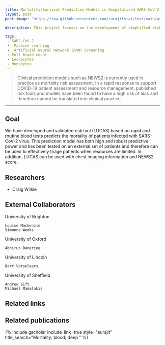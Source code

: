 ```yaml
---
title: Mortality/Survival Prediction Models in Hospitalised SARS-CoV-2 Positive Patients 
layout: post
post-image: "https://raw.githubusercontent.com/surajitstat/test/main/assets/images/mortality_covid.jpg"

description: This project focuses on the development of simplified risk tool that enables rapid triaging of SARS CoV-2 positive patients during hospital admission, which complements current practice. Many predictive tools developed to date are complex, rely on multiple blood results and past medical history, do not include chest X ray results and rely on Artificial Intelligence rather than simplified algorithms. Our aim was to develop a simplified risk-tool based on five parameters and CXR image data that predicts the 60-day survival of adult SARS CoV-2 positive patients at hospital admission.

tags:
 - SARS-CoV-2
 -  Machine Learning
 -  Artificial Neural Network (ANN) Screening
 - Full blood count
 - Leukocytes
 - Monocytes
---
```


> Clinical prediction models such as NEWS2 is currently used in practice as mortality risk assessment. In a rapid response to support COVID-19 patient assessment and resource management, published risk tools and models have been found to have a high risk of bias and therefore cannot be translated into clinical practice.

---

## Goal 


We have developed and validated risk tool (LUCAS) based on rapid and routine blood tests predicts the mortality of patients infected with SARS-CoV-2 virus. This prediction model has both high and robust predictive power and has been tested on an external set of patients and therefore can be used to effectively triage patients when resources are limited. In addition, LUCAS can be used with chest imaging information and NEWS2 score.


## Researchers
 - Craig Wilkie

## External Collaborators

University of Brighton

    Louise Mackenzie
    Simonne Weeks

University of Oxford

    Abhirup Banerjee

University of Lincoln

    Bart Vorselaars

University of Sheffield

    Andrew Sift
    Michael Mamalakis 



## Related links

## Related publications 
{% include gscholar include_link=true style="surajit" title_search="Mortality; blood; deep " %}
